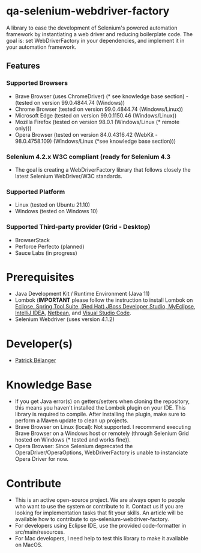 # qa-selenium-webdriver-factory
A library to ease the development of Selenium's powered automation framework by instantiating a web driver 
and reducing boilerplate code. The goal is: set WebDriverFactory in your dependencies, and implement it in your
automation framework.

## Features
### Supported Browsers
* Brave Browser (uses ChromeDriver) (* see knowledge base section) - (tested on version 99.0.4844.74 (Windows))
* Chrome Browser (tested on version 99.0.4844.74 (Windows/Linux))
* Microsoft Edge (tested on version 99.0.1150.46 (Windows/Linux))
* Mozilla Firefox (tested on version 98.0.1 (Windows/Linux (* remote only)))
* Opera Browser (tested on version 84.0.4316.42 (WebKit - 98.0.4758.109) (Windows/Linux (*see knowledge base section)))

### Selenium 4.2.x W3C compliant (ready for Selenium 4.3
* The goal is creating a WebDriverFactory library that follows closely the latest Selenium WebDriver/W3C standards.

### Supported Platform
* Linux (tested on Ubuntu 21.10)
* Windows (tested on Windows 10)

### Supported Third-party provider (Grid - Desktop)
* BrowserStack
* Perforce Perfecto (planned)
* Sauce Labs (in progress)

# Prerequisites

* Java Development Kit / Runtime Environment (Java 11)
* Lombok (**IMPORTANT** please follow the instruction to install Lombok on [Eclipse, Spring Tool Suite, (Red Hat) JBoss Developer Studio, MyEclipse](https://projectlombok.org/setup/eclipse), [IntelliJ IDEA](https://projectlombok.org/setup/intellij), [Netbean](https://projectlombok.org/setup/netbeans), 
and [Visual Studio Code](https://projectlombok.org/setup/vscode).
* Selenium Webdriver (uses version 4.1.2)

# Developer(s)

* [Patrick Bélanger](https://github.com/patrickbelanger)

# Knowledge Base

* If you get Java error(s) on getters/setters when cloning the repository, this means you haven't installed the Lombok plugin on your IDE. This library is required to compile. After installing the plugin, make sure to perform a Maven update to clean up projects.
* Brave Browser on Linux (local): Not supported. I recommend executing Brave Browser on a Windows host or remotely (through Selenium Grid hosted on Windows (* tested and works fine)).
* Opera Browser: Since Selenium deprecated the OperaDriver/OperaOptions, WebDriverFactory is unable to instanciate Opera Driver for now.

# Contribute

* This is an active open-source project. We are always open to people who want to use the system or contribute to it. 
Contact us if you are looking for implementation tasks that fit your skills. An article will be available how to 
contribute to qa-selenium-webdriver-factory.
* For developers using Eclipse IDE, use the provided code-formatter in src/main/resources.
* For Mac developers, I need help to test this library to make it available on MacOS.